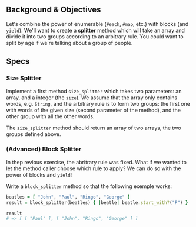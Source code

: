 ## Background & Objectives

Let's combine the power of enumerable (`#each`, `#map`, etc.) with blocks (and `yield`). We'll want to create a **splitter** method which will take an array and divide it into two groups according to an arbitrary rule. You could want to split by age if we're talking about a group of people.

## Specs

### Size Splitter

Implement a first method `size_splitter` which takes two parameters: an array, and a integer (the `size`). We assume that the array only contains words, e.g. `String`, and the arbitrary rule is to form two groups: the first one with words of the given size (second parameter of the method), and the other group with all the other words.

The `size_splitter` method should return an array of two arrays, the two groups defined above.

### (Advanced) Block Splitter

In thep revious exercise, the abritrary rule was fixed. What if we wanted to let the method caller choose which rule to apply? We can do so with the power of blocks and `yield`!

Write a `block_splitter` method so that the following exemple works:

```ruby
beatles = [ "John", "Paul", "Ringo", "George" ]
result = block_splitter(beatles) { |beatle| beatle.start_with?("P") }

result
# => [ [ "Paul" ], [ "John", "Ringo", "George" ] ]
```
